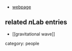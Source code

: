 

* [webpage](http://www.ihes.fr/~nagar/Home.html)

## related $n$Lab entries

* [[gravitational wave]]

category: people